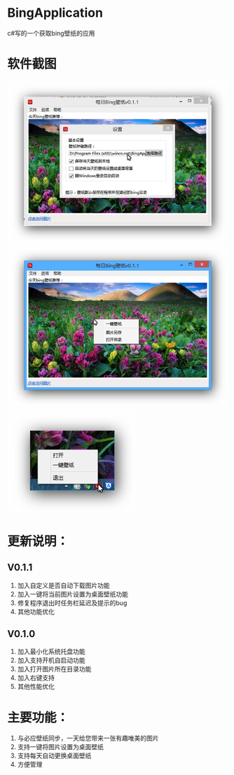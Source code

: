 BingApplication
===
c#写的一个获取bing壁纸的应用

# 软件截图
![Ashampoo_Snap_2014.05.01_21h31m49s_001_.png](BingApplication/bin/setup/img/Ashampoo_Snap_2014.05.01_21h31m49s_001_.png "")
![Ashampoo_Snap_2014.05.01_21h34m04s_002_每日Bing壁纸v0-1-1.png](BingApplication/bin/setup/img/Ashampoo_Snap_2014.05.01_21h34m04s_002_每日Bing壁纸v0-1-1.png "")
![Ashampoo_Snap_2014.05.01_21h36m27s_004_.png](BingApplication/bin/setup/img/Ashampoo_Snap_2014.05.01_21h36m27s_004_.png "")

# 更新说明：

## V0.1.1
1. 加入自定义是否自动下载图片功能
2. 加入一键将当前图片设置为桌面壁纸功能
3. 修复程序退出时任务栏延迟及提示的bug
4. 其他功能优化

## V0.1.0
1. 加入最小化系统托盘功能
2. 加入支持开机自启动功能
3. 加入打开图片所在目录功能
4. 加入右键支持
5. 其他性能优化

# 主要功能：
1.	与必应壁纸同步，一天给您带来一张有趣唯美的图片
2.	支持一键将图片设置为桌面壁纸
3.	支持每天自动更换桌面壁纸
4.	方便管理
